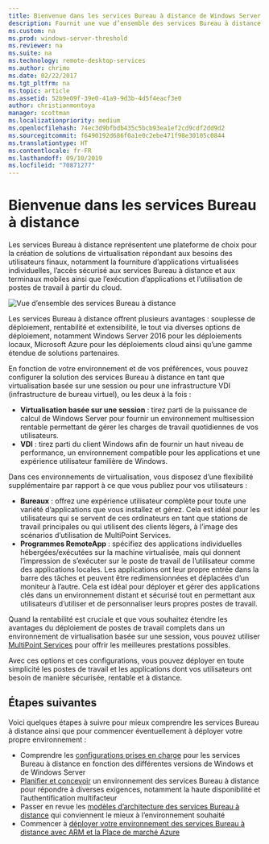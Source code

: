 ```yaml
---
title: Bienvenue dans les services Bureau à distance de Windows Server 2016
description: Fournit une vue d’ensemble des services Bureau à distance
ms.custom: na
ms.prod: windows-server-threshold
ms.reviewer: na
ms.suite: na
ms.technology: remote-desktop-services
ms.author: chrimo
ms.date: 02/22/2017
ms.tgt_pltfrm: na
ms.topic: article
ms.assetid: 52b9e09f-39e0-41a9-9d3b-4d5f4eacf3e0
author: christianmontoya
manager: scottman
ms.localizationpriority: medium
ms.openlocfilehash: 74ec3d9bfbdb435c5bcb93ea1ef2cd9cdf2dd9d2
ms.sourcegitcommit: f6490192d686f0a1e0c2ebe471f98e30105c0844
ms.translationtype: HT
ms.contentlocale: fr-FR
ms.lasthandoff: 09/10/2019
ms.locfileid: "70871277"
---
```

# <a name="welcome-to-remote-desktop-services"></a>Bienvenue dans les services Bureau à distance 

Les services Bureau à distance représentent une plateforme de choix pour la création de solutions de virtualisation répondant aux besoins des utilisateurs finaux, notamment la fourniture d’applications virtualisées individuelles, l’accès sécurisé aux services Bureau à distance et aux terminaux mobiles ainsi que l’exécution d’applications et l’utilisation de postes de travail à partir du cloud.

![Vue d’ensemble des services Bureau à distance](./media/rds-overview.png)

Les services Bureau à distance offrent plusieurs avantages : souplesse de déploiement, rentabilité et extensibilité, le tout via diverses options de déploiement, notamment Windows Server 2016 pour les déploiements locaux, Microsoft Azure pour les déploiements cloud ainsi qu’une gamme étendue de solutions partenaires.

En fonction de votre environnement et de vos préférences, vous pouvez configurer la solution des services Bureau à distance en tant que virtualisation basée sur une session ou pour une infrastructure VDI (infrastructure de bureau virtuel), ou les deux à la fois :

- **Virtualisation basée sur une session** : tirez parti de la puissance de calcul de Windows Server pour fournir un environnement multisession rentable permettant de gérer les charges de travail quotidiennes de vos utilisateurs.
- **VDI** : tirez parti du client Windows afin de fournir un haut niveau de performance, un environnement compatible pour les applications et une expérience utilisateur familière de Windows.

Dans ces environnements de virtualisation, vous disposez d’une flexibilité supplémentaire par rapport à ce que vous publiez pour vos utilisateurs :

- **Bureaux** : offrez une expérience utilisateur complète pour toute une variété d’applications que vous installez et gérez. Cela est idéal pour les utilisateurs qui se servent de ces ordinateurs en tant que stations de travail principales ou qui utilisent des clients légers, à l’image des scénarios d’utilisation de MultiPoint Services.
- **Programmes RemoteApp** : spécifiez des applications individuelles hébergées/exécutées sur la machine virtualisée, mais qui donnent l’impression de s’exécuter sur le poste de travail de l’utilisateur comme des applications locales. Les applications ont leur propre entrée dans la barre des tâches et peuvent être redimensionnées et déplacées d’un moniteur à l’autre. Cela est idéal pour déployer et gérer des applications clés dans un environnement distant et sécurisé tout en permettant aux utilisateurs d’utiliser et de personnaliser leurs propres postes de travail.

Quand la rentabilité est cruciale et que vous souhaitez étendre les avantages du déploiement de postes de travail complets dans un environnement de virtualisation basée sur une session, vous pouvez utiliser [MultiPoint Services](../multipoint-services/multipoint-services.md) pour offrir les meilleures prestations possibles. 

Avec ces options et ces configurations, vous pouvez déployer en toute simplicité les postes de travail et les applications dont vos utilisateurs ont besoin de manière sécurisée, rentable et à distance.

## <a name="next-steps"></a>Étapes suivantes

Voici quelques étapes à suivre pour mieux comprendre les services Bureau à distance ainsi que pour commencer éventuellement à déployer votre propre environnement :
-   Comprendre les [configurations prises en charge](rds-supported-config.md) pour les services Bureau à distance en fonction des différentes versions de Windows et de Windows Server
-   [Planifier et concevoir](rds-plan-and-design.md) un environnement des services Bureau à distance pour répondre à diverses exigences, notamment la haute disponibilité et l’authentification multifacteur
-   Passer en revue les [modèles d’architecture des services Bureau à distance](desktop-hosting-logical-architecture.md) qui conviennent le mieux à l’environnement souhaité
-   Commencer à [déployer votre environnement des services Bureau à distance avec ARM et la Place de marché Azure](rds-in-azure.md)
